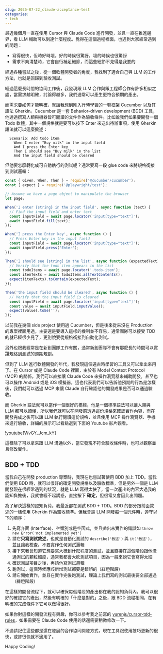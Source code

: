 ```yaml
---
slug: 2025-07-22_claude-acceptance-test
categories:
- tech
---
```


最近幾個月一直在使用 Cursor 與 Claude Code 進行開發，並且一直在推進邊界，看 LLM 輔助可以到達什麼程度。覺得在這個過程裡面，也遇到大家經常遇到的問題：
- 寫得很快，但時好時壞。好的時候很驚訝，壞的時候也很驚訝
- 需求不夠清楚時，它會自行補足細節，而這些細節不見得是我要的

經過各種嘗試之後，從一個軟體開發者的角度，我找到了適合自己與 LLM 的工作方法，也就是回歸到驗收測試。

經過這麼長時間的協同工作後，我發現跟 LLM 合作與跟工程師合作有許多相似之處，當需求越明確，討論得越多，我們通常可以產生更符合預期的產出。

而需求要如何才能明確，就讓我想到剛入行時學習的一套框架 Cucumber 以及其語法 Gherkin。Cucumber 是一套 Behavior-driven development (BDD) 工具，他透過撰寫人類與機器皆可閱讀的文件作為驗收條件。比如說我們如果要開發一個 Todo 軟體，其中一個規格就是要可以按下 Enter 來送出待辦事項，使用 Gherkin 語法就可以這麼敘述：

```gherkin
  Scenario: Add todo item
    When I enter "Buy milk" in the input field
    And I press the Enter key
    Then I should see "Buy milk" in the list
    And the input field should be cleared
```

但他要怎麼轉化成可自動執行的測試呢？通常要寫一段 glue code 來將規格銜接到測試邏輯：

```javascript
const { Given, When, Then } = require('@cucumber/cucumber');
const { expect } = require('@playwright/test');

// Assume we have a page object to manipulate the browser
let page;

When('I enter {string} in the input field', async function (text) {
  // Find the input field and enter text
  const inputField = await page.locator('input[type="text"]');
  await inputField.fill(text);
});

When('I press the Enter key', async function () {
  // Press Enter key in the input field
  const inputField = await page.locator('input[type="text"]');
  await inputField.press('Enter');
});

Then('I should see {string} in the list', async function (expectedText) {
  // Verify that the todo item appears in the list
  const todoItems = await page.locator('.todo-item');
  const itemTexts = await todoItems.allTextContents();
  expect(itemTexts).toContain(expectedText);
});

Then('the input field should be cleared', async function () {
  // Verify that the input field is cleared
  const inputField = await page.locator('input[type="text"]');
  const value = await inputField.inputValue();
  expect(value).toBe('');
});
```

以前我在幾個 side project 使用過 Cucumber，但是後來從來沒在 Production 的專案裡面用過，主要還是要導入這樣的機制並不容易，通常團隊可以接受 TDD 的就已經很少見了，更別說要從規格銜接到自動化測試。

另外也跟我經常是在新創團隊工作有關，通常新創團隊不會有那麼長的時間可以實踐規格到測試的週期規劃。

但到了 LLM 進行軟體開發的年代，我發現這個遠古時學習的工具又可以拿出來用了。在 Cursor 或是 Claude Code 裡面，由於有  Model Context Protocol (MCP) 的關係，我們可以直接讓 Claude Code 來操作瀏覽器來輔助開發，甚至也可以操作 Android 或是 iOS 模擬器，這也代表我們可以告訴他預期的行為是怎樣後，我們就可以透過 MCP 來讓 Claude 自行確認他的開發成果是否可以通過驗收。

而 Gherkin 語法就可以當作一個很好的橋樑，他是一個標準語法可以讓人類與 LLM 都可以讀懂，所以我們就可以在開發前透過這份規格來確認實作內容，而在開發完成之後可以讓 LLM 執行閱讀這份規格，並且使用 MCP 操作瀏覽器、手機來進行驗收，詳細的展示可以看點選到下面的 Youtube 影片觀看。

!youtube[WvGY_Jcm_kY]


這樣除了可以拿來跟 LLM 溝通以外，當它發現不符合驗收條件時，也可以觀察並且修改實作。

## BDD + TDD
當我自己在開發 production 專案時，我現在也嘗試著使用 BDD 加上 TDD。當我們使用 BDD 時，就可以很好的確定開發規格以及驗收標準，但是另外一個是 LLM 開發現在很經常遇到的狀況，就是 LLM 寫得太快了，當一次產出的內容大過我的認知負擔後，我就會經不起誘惑，直接按下 **確定**，但很常又會因此出問題。

為了解決這樣的認知負荷，我最近都在測試 BDD + TDD。BDD 的部分跟前面敘述的一樣使用 Gherkin 作為驗收標準。但我會請 LLM 開發每一個元件時，遵守以下的順序：

1. 先寫介面 (Interface)、空類別或是空函式，並且拋出未實作的錯誤如 `throw new Error('not implemented yet')`
2. 請它**只寫測試敘述**，也就是自動化測試的 `describe('敘述')` 與 `it('敘述')`，並且讓我檢查，不要實作任何測試邏輯
3. 接下來我會知道它想要寫大概到什麼程度的測試，並且直接在這個階段跟他溝通測試的顆粒細度，通常我都會大砍測試項目，因為一般來說它會寫得太細
4. 確認測試項目之後，再請他寫測試邏輯
5. 跑測試，這個時候應該新增測試都要是錯誤的（紅燈階段）
6. 請它開始實作，並且在實作完後跑測試，理論上我們寫的測試最後要全部通過（綠燈階段）

在這樣的開發流程下，就可以確保每個階段的產出都在我的認知負荷內，我可以很好的確認它的產出，然後有明確的「什麼是對的」之後，跟 BDD 流程相同，在有明確的完成條件下它可以做得很好。

如果你對這樣的開發流程有興趣，你可以參考我之前寫的 [yurenju/cursor-tdd-rules](https://github.com/yurenju/cursor-tdd-rules)，如果需要在 Claude Code 使用的話還需要稍微修改一下。

不過請記住這些都是還在發展的合作協同開發方式，現在工具跟使用技巧更新的很快，或許很快就不適用了。

Happy Coding!
